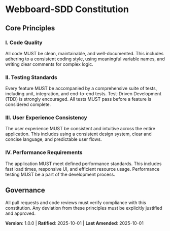 <!--
Sync Impact Report:
- Version change: 0.0.0 → 1.0.0
- Added principles:
  - I. Code Quality
  - II. Testing Standards
  - III. User Experience Consistency
  - IV. Performance Requirements
- Added sections: None
- Removed sections: None
- Templates requiring updates: None
- Follow-up TODOs:
  - TODO(RATIFICATION_DATE): Confirm the official ratification date.
-->

# Webboard-SDD Constitution

## Core Principles

### I. Code Quality
All code MUST be clean, maintainable, and well-documented. This includes adhering to a consistent coding style, using meaningful variable names, and writing clear comments for complex logic.

### II. Testing Standards
Every feature MUST be accompanied by a comprehensive suite of tests, including unit, integration, and end-to-end tests. Test-Driven Development (TDD) is strongly encouraged. All tests MUST pass before a feature is considered complete.

### III. User Experience Consistency
The user experience MUST be consistent and intuitive across the entire application. This includes using a consistent design system, clear and concise language, and predictable user flows.

### IV. Performance Requirements
The application MUST meet defined performance standards. This includes fast load times, responsive UI, and efficient resource usage. Performance testing MUST be a part of the development process.

## Governance
All pull requests and code reviews must verify compliance with this constitution. Any deviation from these principles must be explicitly justified and approved.

**Version**: 1.0.0 | **Ratified**: 2025-10-01 | **Last Amended**: 2025-10-01
